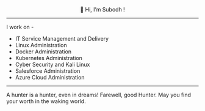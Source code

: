 <div align="center"> 👋 Hi, I’m Subodh ! </div>

---
I work on -

- IT Service Management and Delivery
- Linux Administration
- Docker Administration
- Kubernetes Administration
- Cyber Security and Kali Linux
- Salesforce Administration
- Azure Cloud Administration

---
A hunter is a hunter, even in dreams!
Farewell, good Hunter. May you find your worth in the waking world.
